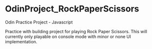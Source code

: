 # OdinProject_RockPaperScissors
Odin Practice Project - Javascript

Practice with building project for playing Rock Paper Scissors. This will currently only playable on console mode with minor or none UI implementation. 
